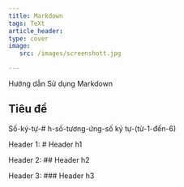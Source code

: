 ```yaml
---
title: Markdown
tags: TeXt
article_header:
type: cover
image:
   src: /images/screenshott.jpg

---
```

Hướng dẫn Sử dụng Markdown
<!--more-->

## Tiêu đề
Số-ký-tự-# h-số-tương-ứng-số ký tự-(từ-1-đến-6)

Header 1: # Header h1

Header 2: ## Header h2

Header 3: ### Header h3
<!--stackedit_data:
eyJoaXN0b3J5IjpbMTM1MTQ5Njg1MywtMTk0NTI4NTUwNV19
-->